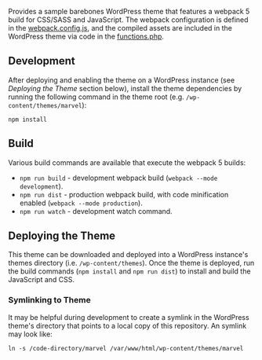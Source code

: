 Provides a sample barebones WordPress theme that features a webpack 5 build for CSS/SASS and JavaScript. The webpack configuration is defined in the [webpack.config.js](./webpack.config.js), and the compiled assets are included in the WordPress theme via code in the [functions.php](./functions.php).

## Development

After deploying and enabling the theme on a WordPress instance (see *Deploying the Theme* section below), install the theme dependencies by running the following command in the theme root (e.g. `/wp-content/themes/marvel`):

```
npm install
```

## Build

Various build commands are available that execute the webpack 5 builds:

- `npm run build` - development webpack build (`webpack --mode development`).
- `npm run dist` - production webpack build, with code minification enabled (`webpack --mode production`).
- `npm run watch` - development watch command.

## Deploying the Theme

This theme can be downloaded and deployed into a WordPress instance's themes directory (i.e. `/wp-content/themes`). Once the theme is deployed, run the build commands (`npm install` and `npm run dist`) to install and build the JavaScript and CSS.

### Symlinking to Theme

It may be helpful during development to create a symlink in the WordPress theme's directory that points to a local copy of this repository. An symlink may look like:

```
ln -s /code-directory/marvel /var/www/html/wp-content/themes/marvel
```